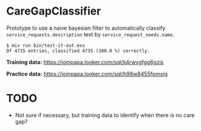 # CareGapClassifier

Prototype to use a naive bayesian filter to automatically classify
`service_requests.description` text by `service_request_needs.name`.

```
$ mix run bin/test-it-out.exs
Of 4735 entries, classified 4735 (100.0 %) correctly.
```

**Training data:** https://joinpapa.looker.com/sql/k4rwvgfgg6gzjs

**Practice data:** https://joinpapa.looker.com/sql/h98w8455fpmxjg

# TODO
* Not sure if necessary, but training data to identify when there _is_ no care gap?
